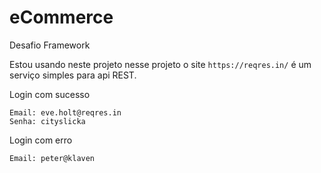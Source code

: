 # eCommerce
Desafio Framework

Estou usando neste projeto nesse projeto o site `https://reqres.in/` é um serviço simples para api REST.

Login com sucesso
```
Email: eve.holt@reqres.in
Senha: cityslicka
```
Login com erro
```
Email: peter@klaven
```

